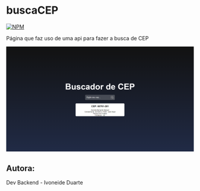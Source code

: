 # buscaCEP
[![NPM](https://img.shields.io/npm/l/react)](https://github.com/Ivoneideduarte/robotic-arm-with-controller/blob/main/LICENSE) 

Página que faz uso de uma api para fazer a busca de CEP

 
 ![Web 1](https://github.com/Ivoneideduarte/buscaCEP/blob/main/img/imgCEP.png)
 
 ## Autora:
  Dev Backend - Ivoneide Duarte

